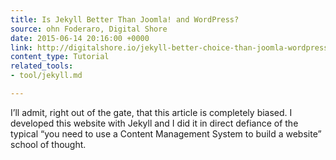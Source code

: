 ```yaml
---
title: Is Jekyll Better Than Joomla! and WordPress?
source: ohn Foderaro, Digital Shore
date: 2015-06-14 20:16:00 +0000
link: http://digitalshore.io/jekyll-better-choice-than-joomla-wordpress/
content_type: Tutorial
related_tools:
- tool/jekyll.md

---
```

I’ll admit, right out of the gate, that this article is completely biased. I developed this website with Jekyll and I did it in direct defiance of the typical “you need to use a Content Management System to build a website” school of thought.





